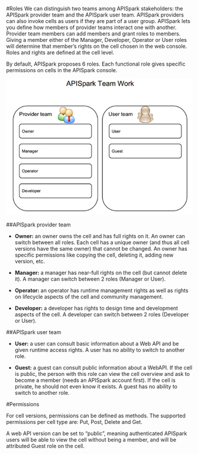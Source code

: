 #Roles
We can distinguish two teams among APISpark stakeholders: the APISpark provider team and the APISpark user team. APISpark providers can also invoke cells as users if they are part of a user group.
APISpark lets you define how members of provider teams interact one with another. Provider team members can add members and grant roles to members. Giving a member either of the Manager, Developer, Operator or User roles will determine that member’s rights on the cell chosen in the web console. Roles and rights are defined at the cell level. 

By default, APISpark proposes 6 roles. Each functional role gives specific permissions on cells in the APISpark console.

![team work](images/07.jpg "team work")

##APISpark provider team
* **Owner:** an owner owns the cell and has full rights on it. An owner can switch between all roles. Each cell has a unique owner (and thus all cell versions have the same owner) that cannot be changed. An owner has specific permissions like copying the cell, deleting it, adding new version, etc.

* **Manager:** a manager has near-full rights on the cell (but cannot delete it). A manager can switch between 2 roles (Manager or User).

* **Operator:** an operator has runtime management rights as well as rights on lifecycle aspects of the cell and community management.

* **Developer:** a developer has rights to design time and development aspects of the cell. A developer can switch between 2 roles (Developer or User).


##APISpark user team
* **User:** a user can consult basic information about a Web API and be given runtime access rights. A user has no ability to switch to another role.

* **Guest:** a guest can consult public information about a WebAPI.
If the cell is public, the person with this role can view the cell overview and ask to become a member (needs an APISpark account first). If the cell is private, he should not even know it exists. A guest has no ability to switch to another role.

#Permissions

For cell versions, permissions can be defined as methods. The supported permissions per cell type are: Put, Post, Delete and Get.

A web API version can be set to “public”, meaning authenticated APISpark users will be able to view the cell without being a member, and will be attributed Guest role on the cell.

